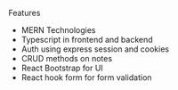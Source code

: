 Features
- MERN Technologies 
- Typescript in frontend and backend
- Auth using express session and cookies
- CRUD methods on notes
- React Bootstrap for UI
- React hook form for form validation
